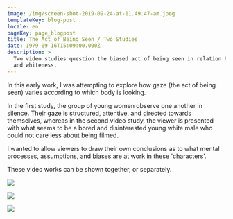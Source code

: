 ```yaml
---
image: /img/screen-shot-2019-09-24-at-11.49.47-am.jpeg
templateKey: blog-post
locale: en
pageKey: page_blogpost
title: The Act of Being Seen / Two Studies
date: 1979-09-16T15:09:00.000Z
description: >
  Two video studies question the biased act of being seen in relation to gender
  and whiteness.
---
```

In this early work, I was attempting to explore how gaze (the act of being seen) varies according to which body is looking.

In the first study, the group of young women observe one another in silence. Their gaze is structured, attentive, and directed towards themselves, whereas in the second video study, the viewer is presented with what seems to be a bored and disinterested young white male who could not care less about being filmed.

I wanted to allow viewers to draw their own conclusions as to what mental processes, assumptions, and biases are at work in these 'characters'. 

These video works can be shown together, or separately. 

![](/img/screen-shot-2019-09-24-at-11.49.47-am.jpeg)

![](/img/cd1.jpg)

![](/img/screen-shot-2016-12-29-at-7.55.01-pm.jpeg)
